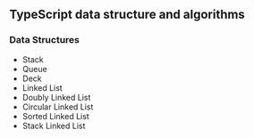 ## TypeScript data structure and algorithms

### Data Structures

- Stack
- Queue
- Deck
- Linked List
- Doubly Linked List
- Circular Linked List
- Sorted Linked List
- Stack Linked List
